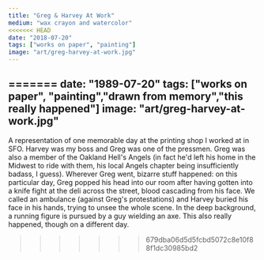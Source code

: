 ```yaml
---
title: "Greg & Harvey At Work"
medium: "wax crayon and watercolor"
<<<<<<< HEAD
date: "2018-07-20"
tags: ["works on paper", "painting"]
image: "art/greg-harvey-at-work.jpg"
---
```

=======
date: "1989-07-20"
tags: ["works on paper", "painting","drawn from memory","this really happened"]
image: "art/greg-harvey-at-work.jpg"
---
A representation of one memorable day at the printing shop I worked at in SFO. Harvey was my boss and Greg was one of the pressmen. Greg was also a member of the Oakland Hell's Angels (in fact he'd left his home in the Midwest to ride with them, his local Angels chapter being insufficiently badass, I guess). Wherever Greg went, bizarre stuff happened: on this particular day, Greg popped his head into our room after having gotten into a knife fight at the deli across the street, blood cascading from his face. We called an ambulance (against Greg's protestations) and Harvey buried his face in his hands, trying to unsee the whole scene. 
In the deep background, a running figure is pursued by a guy wielding an axe. This also really happened, though on a different day. 
>>>>>>> 679dba06d5d5fcbd5072c8e10f88f1dc30985bd2
